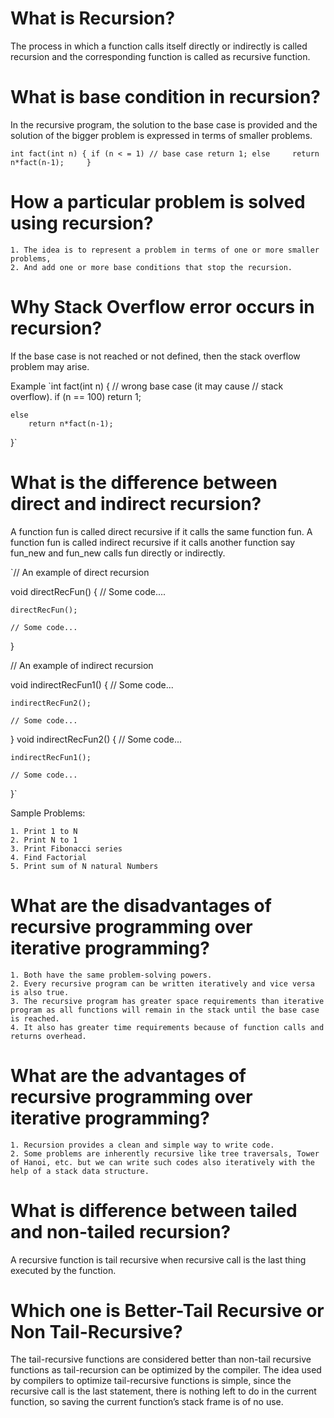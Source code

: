 # What is Recursion? 

The process in which a function calls itself directly or indirectly is called recursion and the corresponding function is called as recursive function.

# What is base condition in recursion? 

In the recursive program, the solution to the base case is provided and the solution of the bigger problem is expressed in terms of smaller problems. 

`int fact(int n)
{
    if (n < = 1) // base case
        return 1;
    else    
        return n*fact(n-1);    
}`

# How a particular problem is solved using recursion? 

	1. The idea is to represent a problem in terms of one or more smaller problems, 
	2. And add one or more base conditions that stop the recursion.

# Why Stack Overflow error occurs in recursion? 

If the base case is not reached or not defined, then the stack overflow problem may arise. 

Example 
`int fact(int n)
{
    // wrong base case (it may cause
    // stack overflow).
    if (n == 100) 
        return 1;

    else
        return n*fact(n-1);
}`

# What is the difference between direct and indirect recursion? 

A function fun is called direct recursive if it calls the same function fun.
A function fun is called indirect recursive if it calls another function say fun_new and fun_new calls fun directly or indirectly. 

`// An example of direct recursion

void directRecFun()
{
    // Some code....

    directRecFun();

    // Some code...
}

// An example of indirect recursion

void indirectRecFun1()
{
    // Some code...

    indirectRecFun2();

    // Some code...
}
void indirectRecFun2()
{
    // Some code...

    indirectRecFun1();

    // Some code...
}`

Sample Problems:

	1. Print 1 to N
	2. Print N to 1
	3. Print Fibonacci series
	4. Find Factorial
	5. Print sum of N natural Numbers

# What are the disadvantages of recursive programming over iterative programming? 

	1. Both have the same problem-solving powers.
	2. Every recursive program can be written iteratively and vice versa is also true.
	3. The recursive program has greater space requirements than iterative program as all functions will remain in the stack until the base case is reached.
	4. It also has greater time requirements because of function calls and returns overhead.

# What are the advantages of recursive programming over iterative programming? 

	1. Recursion provides a clean and simple way to write code.
	2. Some problems are inherently recursive like tree traversals, Tower of Hanoi, etc. but we can write such codes also iteratively with the help of a stack data structure.
	
# What is difference between tailed and non-tailed recursion? 
A recursive function is tail recursive when recursive call is the last thing executed by the function.

# Which one is Better-Tail Recursive or Non Tail-Recursive?
The tail-recursive functions are considered better than non-tail recursive functions as tail-recursion can be optimized by the compiler.
The idea used by compilers to optimize tail-recursive functions is simple, since the recursive call is the last statement, there is nothing left to do in the current function, so saving the current function’s stack frame is of no use.
